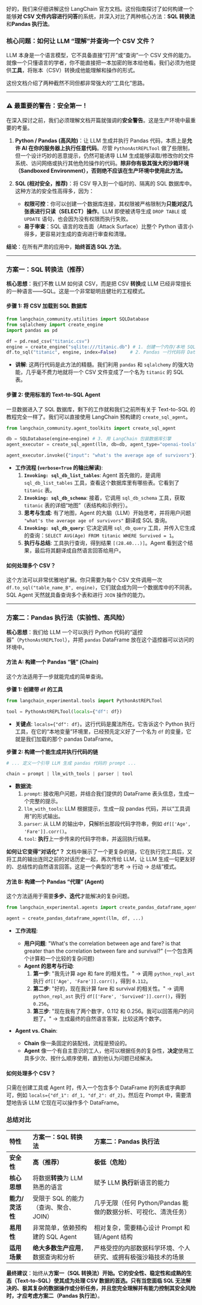 好的，我们来仔细讲解这份 LangChain 官方文档。这份指南探讨了如何构建一个能够**对 CSV 文件内容进行问答**的系统，并深入对比了两种核心方法：**SQL 转换法**和**Pandas 执行法**。

### 核心问题：如何让 LLM “理解”并查询一个 CSV 文件？

LLM 本身是一个语言模型，它不具备直接“打开”或“查询”一个 CSV 文件的能力。就像一个只懂语言的学者，你不能直接把一本加密的账本给他看。我们必须为他提供**工具**，将账本（CSV）转换成他能理解和操作的形式。

这份文档介绍了两种截然不同但都非常强大的“工具化”思路。

---

### ⚠️ 最重要的警告：安全第一！

在深入探讨之前，我们必须理解文档开篇就强调的**安全警告**。这是生产环境中最重要的考量。

1.  **Python / Pandas (高风险)**：让 LLM 生成并执行 Pandas 代码，本质上是**允许 AI 在你的服务器上执行任意代码**。尽管 `PythonAstREPLTool` 做了些限制，但一个设计巧妙的恶意提示，仍然可能诱导 LLM 生成能够读取/修改你的文件系统、访问网络或执行其他危险操作的代码。**除非你有极其强大的沙箱环境（Sandboxed Environment），否则绝不应该在生产环境中使用此方法。**

2.  **SQL (相对安全，推荐)**：将 CSV 导入到一个临时的、隔离的 SQL 数据库中。这种方法的安全性高得多，因为：
    *   **权限可控**：你可以创建一个数据库连接，其权限被严格限制为**只能对这几张表进行只读（SELECT）操作**。LLM 即使被诱导生成 `DROP TABLE` 或 `UPDATE` 语句，也会因为没有权限而执行失败。
    *   **易于审查**：SQL 语言的攻击面（Attack Surface）比整个 Python 语言小得多，更容易对生成的查询进行审查和清理。

**结论**：在所有严肃的应用中，**始终首选 SQL 方法**。

---

### 方案一：SQL 转换法（推荐）

**核心思想**：我们不教 LLM 如何读 CSV，而是把 CSV **转换**成 LLM 已经非常擅长的一种语言——SQL。这是一个非常聪明且健壮的工程模式。

#### 步骤 1: 将 CSV 加载到 SQL 数据库

```python
from langchain_community.utilities import SQLDatabase
from sqlalchemy import create_engine
import pandas as pd

df = pd.read_csv("titanic.csv")
engine = create_engine("sqlite:///titanic.db") # 1. 创建一个内存/本地 SQLite 数据库引擎
df.to_sql("titanic", engine, index=False)     # 2. Pandas 一行代码将 DataFrame 写入 SQL 表
```
*   **讲解**: 这两行代码是此方法的精髓。我们利用 `pandas` 和 `sqlalchemy` 的强大功能，几乎毫不费力地就将一个 CSV 文件变成了一个名为 `titanic` 的 SQL 表。

#### 步骤 2: 使用标准的 Text-to-SQL Agent

一旦数据进入了 SQL 数据库，剩下的工作就和我们之前所有关于 Text-to-SQL 的教程完全一样了。我们可以直接使用 LangChain 预构建的 `create_sql_agent`。

```python
from langchain_community.agent_toolkits import create_sql_agent

db = SQLDatabase(engine=engine) # 3. 用 LangChain 包装数据库引擎
agent_executor = create_sql_agent(llm, db=db, agent_type="openai-tools", verbose=True)

agent_executor.invoke({"input": "what's the average age of survivors"})
```
*   **工作流程 (`verbose=True` 的输出解读)**:
    1.  **`Invoking: sql_db_list_tables`**: Agent 首先做的，是调用 `sql_db_list_tables` 工具，查看这个数据库里有哪些表。它看到了 `titanic` 表。
    2.  **`Invoking: sql_db_schema`**: 接着，它调用 `sql_db_schema` 工具，获取 `titanic` 表的详细“地图”（表结构和示例行）。
    3.  **思考与生成**: 有了地图，Agent 的大脑（LLM）开始思考，并将用户问题 `"what's the average age of survivors"` 翻译成 SQL 查询。
    4.  **`Invoking: sql_db_query`**: 它决定调用 `sql_db_query` 工具，并传入它生成的查询：`SELECT AVG(Age) FROM titanic WHERE Survived = 1`。
    5.  **执行与总结**: 工具执行查询，得到结果 `[(28.40...)]`。Agent 看到这个结果，最后将其翻译成自然语言回答给用户。

#### 如何处理多个 CSV？
这个方法可以非常优雅地扩展。你只需要为每个 CSV 文件调用一次 `df.to_sql("table_name_B", engine)`，它们就会成为同一个数据库中的不同表。SQL Agent 天然就具备查询多个表和进行 `JOIN` 操作的能力。

---

### 方案二：Pandas 执行法（实验性、高风险）

**核心思想**：我们给 LLM 一个可以执行 Python 代码的“遥控器”（`PythonAstREPLTool`），并把 `pandas` DataFrame 放在这个遥控器可以访问的环境中。

#### 方法 A: 构建一个 Pandas “链” (Chain)

这个方法适用于一步就能完成的简单查询。

**步骤 1: 创建带 `df` 的工具**
```python
from langchain_experimental.tools import PythonAstREPLTool

tool = PythonAstREPLTool(locals={"df": df})
```
*   **关键点**: `locals={"df": df}`。这行代码是魔法所在。它告诉这个 Python 执行工具，在它的“本地变量”环境里，已经预先定义好了一个名为 `df` 的变量，它就是我们加载的那个 pandas DataFrame。

**步骤 2: 构建一个能生成并执行代码的链**
```python
# ... 定义一个引导 LLM 生成 pandas 代码的 prompt ...

chain = prompt | llm_with_tools | parser | tool
```
*   **数据流**:
    1.  `prompt`: 接收用户问题，并结合我们提供的 DataFrame 表头信息，生成一个完整的提示。
    2.  `llm_with_tools`: LLM 根据提示，生成一段 pandas 代码，并以“工具调用”的形式输出。
    3.  `parser`: 从 LLM 的输出中，**只**解析出那段代码字符串，例如 `df[['Age', 'Fare']].corr()`。
    4.  `tool`: **执行**上一步传来的代码字符串，并返回执行结果。

**如何让它变得“对话化”？**
文档中展示了一个更复杂的链，它在执行完工具后，又将工具的输出连同之前的对话历史一起，再次传给 LLM，让 LLM 生成一句更友好的、总结性的自然语言回答。这是一个典型的“思考 -> 行动 -> 总结”模式。

#### 方法 B: 构建一个 Pandas “代理” (Agent)

这个方法适用于需要**多步、迭代**才能解决的复杂问题。

```python
from langchain_experimental.agents import create_pandas_dataframe_agent

agent = create_pandas_dataframe_agent(llm, df, ...)
```
*   **工作流程**:
    *   **用户问题**: "What's the correlation between age and fare? is that greater than the correlation between fare and survival?" (一个包含两个计算和一个比较的复杂问题)
    *   **Agent 的思考与行动**:
        1.  **第一步**: "我先计算 age 和 fare 的相关性。" -> 调用 `python_repl_ast` 执行 `df[['Age', 'Fare']].corr()`，得到 `0.112`。
        2.  **第二步**: "好的，现在我计算 fare 和 survival 的相关性。" -> 调用 `python_repl_ast` 执行 `df[['Fare', 'Survived']].corr()`，得到 `0.256`。
        3.  **第三步**: "现在我有了两个数字，0.112 和 0.256。我可以回答用户的问题了。" -> 生成最终的自然语言答案，比较这两个数字。

*   **Agent vs. Chain**:
    *   **Chain** 像一条固定的装配线，流程是预设的。
    *   **Agent** 像一个有自主意识的工人，他可以根据任务的复杂性，**决定**使用工具多少次、按什么顺序使用，直到他认为问题已经解决。

#### 如何处理多个 CSV？
只需在创建工具或 Agent 时，传入一个包含多个 DataFrame 的列表或字典即可，例如 `locals={"df_1": df_1, "df_2": df_2}`。然后在 Prompt 中，需要清楚地告诉 LLM 它现在可以操作多个 DataFrame。

### 总结对比

| 特性 | 方案一：SQL 转换法 | 方案二：Pandas 执行法 |
| :--- | :--- | :--- |
| **安全性** | **高（推荐）** | **极低（危险）** |
| **核心思想** | 将数据**转换**为 LLM 熟悉的语言 | 赋予 LLM **执行**新语言的能力 |
| **能力/灵活性** | 受限于 SQL 的能力（查询、聚合、JOIN） | 几乎无限（任何 Python/Pandas 能做的数据分析、可视化、清洗任务） |
| **易用性** | 非常简单，依赖预构建的 SQL Agent | 相对复杂，需要精心设计 Prompt 和链/Agent 结构 |
| **适用场景** | **绝大多数生产应用**，数据查询和分析 | 严格受控的内部数据科学环境、个人研究、或拥有极强沙箱技术的场景 |

**最终建议**：始终从**方案一（SQL 转换法）**开始。它的安全性、稳定性和成熟的生态（Text-to-SQL）使其成为处理 CSV 数据的首选。只有当您面临 SQL 无法解决的、极其复杂的数据操作或分析任务，并且您完全理解并有能力控制其安全风险时，才应考虑**方案二（Pandas 执行法）**。
